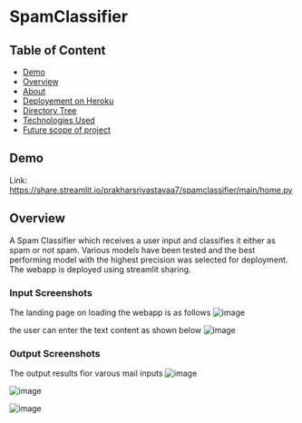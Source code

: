 # SpamClassifier

## Table of Content
  * [Demo](#demo)
  * [Overview](#overview)
  * [About](#About)
  * [Deployement on Heroku](#deployement-on-streamlit)
  * [Directory Tree](#directory-tree)
  * [Technologies Used](#technologies-used)
  * [Future scope of project](#future-scope)


## Demo
Link: https://share.streamlit.io/prakharsrivastavaa7/spamclassifier/main/home.py


## Overview
A Spam Classifier which receives a user input and classifies it either as spam or not spam. Various models have been tested and the best performing model with the highest precision was selected for deployment. The webapp is deployed using streamlit sharing.

### Input Screenshots      
The landing page on loading the webapp is as follows
![image](https://user-images.githubusercontent.com/63156822/137364263-d28178e4-eeae-41b4-8596-e2bcf0d9cc9a.png)

the user can enter the text content as shown below
![image](https://user-images.githubusercontent.com/63156822/137364297-605efe03-6706-4381-b4ba-c69d04256c02.png)


### Output Screenshots
The output results fior varous mail inputs
![image](https://user-images.githubusercontent.com/63156822/137364341-628a038d-7c6b-43ad-90ab-c738f691840d.png)

![image](https://user-images.githubusercontent.com/63156822/137364363-13afff1b-5afd-41c2-abbf-94a6be71e135.png)

![image](https://user-images.githubusercontent.com/63156822/137364388-e6b48f43-22b6-449e-9568-e965fc606940.png)
